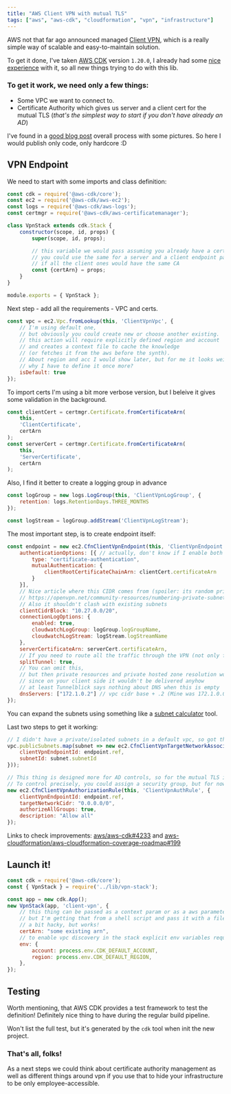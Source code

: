 ```yaml
---
title: "AWS Client VPN with mutual TLS"
tags: ["aws", "aws-cdk", "cloudformation", "vpn", "infrastructure"]
---
```


AWS not that far ago announced managed [Client VPN](https://docs.aws.amazon.com/vpn/latest/clientvpn-admin/what-is.html),
which is a really simple way of scalable and easy-to-maintain solution. 

To get it done, I've taken [AWS CDK](https://aws.amazon.com/cdk) version `1.20.0`, 
I already had some [nice experience](/posts/tags/aws-cdk) with it, 
so all new things trying to do with this lib.

### To get it work, we need only a few things:

- Some VPC we want to connect to.
- Certificate Authority which gives us server and a client cert for the mutual TLS 
  (_that's the simplest way to start if you don't have already an AD_)

I've found in a [good blog post](https://www.performancemagic.com/2019/01/10/client-vpn-mutual-auth/) overall process with some pictures.
So here I would publish only code, only hardcore :D

## VPN Endpoint

We need to start with some imports and class definition:

```javascript
const cdk = require('@aws-cdk/core');
const ec2 = require('@aws-cdk/aws-ec2');
const logs = require('@aws-cdk/aws-logs');
const certmgr = require('@aws-cdk/aws-certificatemanager');

class VpnStack extends cdk.Stack {
    constructor(scope, id, props) {
        super(scope, id, props);

        // this variable we would pass assuming you already have a certificate
        // you could use the same for a server and a client endpoint parts of the config
        // if all the client ones would have the same CA
        const {certArn} = props;
    }
}

module.exports = { VpnStack };
```

Next step - add all the requirements - VPC and certs.

```javascript
const vpc = ec2.Vpc.fromLookup(this, 'ClientVpnVpc', {
    // I'm using default one, 
    // but obviously you could create new or choose another existing.
    // this action will require explicitly defined region and account 
    // and creates a context file to cache the knowledge 
    // (or fetches it from the aws before the synth).
    // About region and acc I would show later, but for me it looks weird, 
    // why I have to define it once more?
    isDefault: true 
});
```

To import certs I'm using a bit more verbose version, 
but I beleive it gives some validation in the background.

```javascript
const clientCert = certmgr.Certificate.fromCertificateArn(
    this,
    'ClientCertificate',
    certArn
);
const serverCert = certmgr.Certificate.fromCertificateArn(
    this,
    'ServerCertificate',
    certArn
);
```

Also, I find it better to create a logging group in advance

```javascript
const logGroup = new logs.LogGroup(this, 'ClientVpnLogGroup', {
    retention: logs.RetentionDays.THREE_MONTHS
});

const logStream = logGroup.addStream('ClientVpnLogStream');
```

The most important step, is to create endpoint itself:

```javascript
const endpoint = new ec2.CfnClientVpnEndpoint(this, 'ClientVpnEndpoint', {
    authenticationOptions: [{ // actually, don't know if I enable both - would it require both or just pick the one?
        type: "certificate-authentication", 
        mutualAuthentication: {
            clientRootCertificateChainArn: clientCert.certificateArn
        }
    }],
    // Nice article where this CIDR comes from (spoiler: its random private)
    // https://openvpn.net/community-resources/numbering-private-subnets/
    // Also it shouldn't clash with existing subnets
    clientCidrBlock: "10.27.0.0/20",
    connectionLogOptions: {
        enabled: true,
        cloudwatchLogGroup: logGroup.logGroupName,
        cloudwatchLogStream: logStream.logStreamName
    },
    serverCertificateArn: serverCert.certificateArn,
    // If you need to route all the traffic through the VPN (not only for the resources inside, turn this off)
    splitTunnel: true,
    // You can omit this, 
    // but then private resources and private hosted zone resolution won't work, 
    // since on your client side it wouldn't be delivered anyhow
    // at least Tunnelblick says nothing about DNS when this is empty
    dnsServers: ["172.1.0.2"] // vpc cidr base + .2 (Mine was 172.1.0.0/16)
});
```

You can expand the subnets using something like a [subnet calculator](https://mxtoolbox.com/subnetcalculator.aspx#) tool.

Last two steps to get it working:

```javascript
// I didn't have a private/isolated subnets in a default vpc, so got the public ones.
vpc.publicSubnets.map(subnet => new ec2.CfnClientVpnTargetNetworkAssociation(this, 'ClientVpnNetworkAssociation-' + subnet.subnetId, {
    clientVpnEndpointId: endpoint.ref,
    subnetId: subnet.subnetId
}));

// This thing is designed more for AD controls, so for the mutual TLS its quite permissive
// To control precisely, you could assign a security group, but for now its not implemented in the CF yet.
new ec2.CfnClientVpnAuthorizationRule(this, 'ClientVpnAuthRule', {
    clientVpnEndpointId: endpoint.ref,
    targetNetworkCidr: "0.0.0.0/0",
    authorizeAllGroups: true,
    description: "Allow all"
});
```

Links to check improvements: [aws/aws-cdk#4233](https://github.com/aws/aws-cdk/pull/4233) and [aws-cloudformation/aws-cloudformation-coverage-roadmap#199](https://github.com/aws-cloudformation/aws-cloudformation-coverage-roadmap/issues/199)

## Launch it!

```javascript
const cdk = require('@aws-cdk/core');
const { VpnStack } = require('../lib/vpn-stack');

const app = new cdk.App();
new VpnStack(app, 'client-vpn', {
    // this thing can be passed as a context param or as a aws parameter, 
    // but I'm getting that from a shell script and pass it with a file which then read here
    // a bit hacky, but works!
    certArn: "some existing arn",
    // to enable vpc discovery in the stack explicit env variables required with region and account
    env: {
        account: process.env.CDK_DEFAULT_ACCOUNT,
        region: process.env.CDK_DEFAULT_REGION,
    },
});
```

## Testing

Worth mentioning, that AWS CDK provides a test framework to test the definition! 
Definitely nice thing to have during the regular build pipeline.

Won't list the full test, but it's generated by the `cdk` tool when init the new project.

### That's all, folks!

As a next steps we could think about certificate authority management as well as different things around vpn 
if you use that to hide your infrastructure to be only employee-accessible.